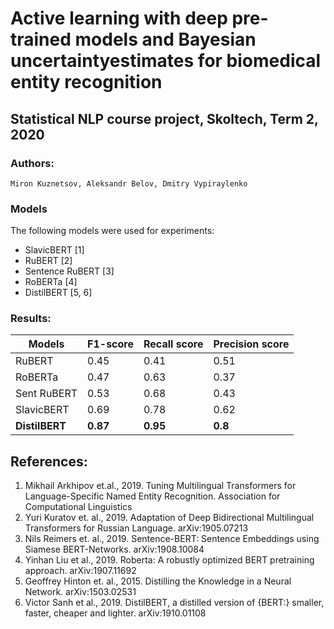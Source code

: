 # Active learning with deep pre-trained models and Bayesian uncertaintyestimates for biomedical entity recognition
## Statistical NLP course project, Skoltech, Term 2, 2020

### Authors:
```
Miron Kuznetsov, Aleksandr Belov, Dmitry Vypiraylenko
```


### Models
The following models were used for experiments:
- SlavicBERT [1]
- RuBERT [2]
- Sentence RuBERT [3]
- RoBERTa [4]
- DistilBERT [5, 6]


### Results:

| Models        | F1-score     |Recall score  |Precision score|
| ------------- |-------------| -----| ------|
|RuBERT        | 0.45       | 0.41      | 0.51  |
|RoBERTa       | 0.47        | 0.63      | 0.37  |
|Sent RuBERT     | 0.53  |     0.68      | 0.43 |
|SlavicBERT       | 0.69 |         0.78     | 0.62  |
|**DistilBERT**   | **0.87** |**0.95**      | **0.8** |


## References:
1. Mikhail Arkhipov et.al., 2019. Tuning Multilingual Transformers for Language-Specific Named Entity Recognition. Association for Computational Linguistics
2. Yuri Kuratov et. al., 2019. Adaptation of Deep Bidirectional Multilingual Transformers for Russian Language. arXiv:1905.07213
3. Nils Reimers et. al., 2019. Sentence-BERT: Sentence Embeddings using Siamese BERT-Networks. arXiv:1908.10084
4. Yinhan Liu et al., 2019. Roberta: A robustly optimized BERT pretraining approach. arXiv:1907.11692
5. Geoffrey Hinton et. al., 2015. Distilling the Knowledge in a Neural Network. arXiv:1503.02531
6. Victor Sanh et al., 2019. DistilBERT, a distilled version of {BERT:} smaller, faster, cheaper and lighter. arXiv:1910.01108
